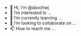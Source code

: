 - 👋 Hi, I’m @davchwj
- 👀 I’m interested in ...
- 🌱 I’m currently learning ...
- 💞️ I’m looking to collaborate on ...
- 📫 How to reach me ...

<!---
davchwj/davchwj is a ✨ special ✨ repository because its `README.md` (this file) appears on your GitHub profile.
You can click the Preview link to take a look at your changes.
--->
